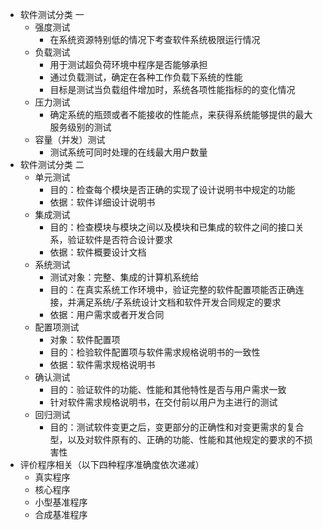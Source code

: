 * 软件测试分类  一
	* 强度测试
		* 在系统资源特别低的情况下考查软件系统极限运行情况
	* 负载测试
		* 用于测试超负荷环境中程序是否能够承担
		* 通过负载测试，确定在各种工作负载下系统的性能
		* 目标是测试当负载组件增加时，系统各项性能指标的的变化情况
	* 压力测试
		* 确定系统的瓶颈或者不能接收的性能点，来获得系统能够提供的最大服务级别的测试
	* 容量（并发）测试
		* 测试系统可同时处理的在线最大用户数量
* 软件测试分类 二
	* 单元测试
		* 目的：检查每个模块是否正确的实现了设计说明书中规定的功能
		* 依据：软件详细设计说明书
	* 集成测试
		* 目的：检查模块与模块之间以及模块和已集成的软件之间的接口关系，验证软件是否符合设计要求
		* 依据：软件概要设计文档
	* 系统测试
		* 测试对象：完整、集成的计算机系统给
		* 目的：在真实系统工作环境中，验证完整的软件配置项能否正确连接，并满足系统/子系统设计文档和软件开发合同规定的要求
		* 依据：用户需求或者开发合同
	* 配置项测试
		* 对象：软件配置项
		* 目的：检验软件配置项与软件需求规格说明书的一致性
		* 依据：软件需求规格说明书
	* 确认测试
		* 目的：验证软件的功能、性能和其他特性是否与用户需求一致
		* 针对软件需求规格说明书，在交付前以用户为主进行的测试
	* 回归测试
		* 目的：测试软件变更之后，变更部分的正确性和对变更需求的复合型，以及对软件原有的、正确的功能、性能和其他规定的要求的不损害性
* 评价程序相关（以下四种程序准确度依次递减）
	* 真实程序
	* 核心程序
	* 小型基准程序
	* 合成基准程序